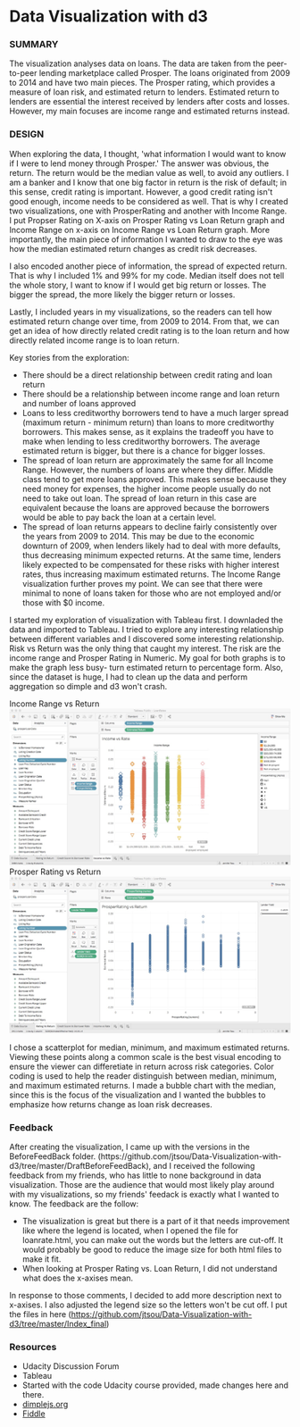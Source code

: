 # Data Visualization with d3
<h3> SUMMARY </h3>
<p>The visualization analyses data on loans. The data are taken from the peer-to-peer lending marketplace called Prosper. The loans originated from 2009 to 2014 and have two main pieces. The Prosper rating, which provides a measure of loan risk, and estimated return to lenders. Estimated return to lenders are essential the interest received by lenders after costs and losses. However, my main focuses are income range and estimated returns instead. </p>

<h3> DESIGN </h3>
<body>
<p>When exploring the data, I thought, 'what information I would want to know if I were to lend money through Prosper.' The answer was obvious, the return. The return would be the median value as well, to avoid any outliers. I am a banker and I know that one big factor in return is the risk of default; in this sense, credit rating is important. However, a good credit rating isn't good enough, income needs to be considered as well. That is why I created two visualizations, one with ProsperRating and another with Income Range. I put Propser Rating on X-axis on Prosper Rating vs Loan Return graph and Income Range on x-axis on Income Range vs Loan Return graph. More importantly, the main piece of information I wanted to draw to the eye was how the median estimated return changes as credit risk decreases. 

I also encoded another piece of information, the spread of expected return. That is why I included 1% and 99% for my code. Median itself does not tell the whole story, I want to know if I would get big return or losses. The bigger the spread, the more likely the bigger return or losses. 

Lastly, I included years in my visualizations, so the readers can tell how estimated return change over time, from 2009 to 2014. From that, we can get an idea of how directly related credit rating is to the loan return and how directly related income range is to loan return.</p>

Key stories from the exploration:
<ul>
<li>There should be a direct relationship between credit rating and loan return</li>
<li>There should be a relationship between income range and loan return and number of loans approved</li> 
<li>Loans to less creditworthy borrowers tend to have a much larger spread (maximum return - minimum return) than loans to more creditworthy borrowers. This makes sense, as it explains the tradeoff you have to make when lending to less creditworthy borrowers. The average estimated return is bigger, but there is a chance for bigger losses.</li>
<li>The spread of loan return are approximately the same for all Income Range. However, the numbers of loans are where they differ. Middle class tend to get more loans approved. This makes sense because they need money for expenses, the higher income people usually do not need to take out loan. The spread of loan return in this case are equivalent because the loans are approved because the borrowers would be able to pay back the loan at a certain level.</li>
<li>The spread of loan returns appears to decline fairly consistently over the years from 2009 to 2014. This may be due to the economic downturn of 2009, when lenders likely had to deal with more defaults, thus decreasing minimum expected returns. At the same time, lenders likely expected to be compensated for these risks with higher interest rates, thus increasing maximum estimated returns. The Income Range visualization further proves my point. We can see that there were minimal to none of loans taken for those who are not employed and/or those with $0 income.</li>
</ul>
<p> I started my exploration of visualization with Tableau first. I downladed the data and imported to Tableau. I tried to explore any interesting relationship between different variables and I discovered some interesting relationship. Risk vs Return was the only thing that caught my interest. The risk are the income range and Prosper Rating in Numeric. My goal for both graphs is to make the graph less busy- turn estimated return to percentage form. Also, since the dataset is huge, I had to clean up the data and perform aggregation so dimple and d3 won't crash.</p>

Income Range vs Return 
<br>![Preview](https://github.com/jtsou/Data-Visualization-with-d3/blob/master/Tableau%20img/Income%20Range%20vs%20return%20with%20prosper%20rating.png)<br>
Prosper Rating vs Return 
<br>![Preview](https://github.com/jtsou/Data-Visualization-with-d3/blob/master/Tableau%20img/ProsperRating%20vs%20Return%20.png)<br>

<p>
I chose a scatterplot for median, minimum, and maximum estimated returns. Viewing these points along a common scale is the best visual encoding to ensure the viewer can differetiate in return across risk categories. Color coding is used to help the reader distinguish between median, minimum, and maximum estimated returns. I made a bubble chart with the median, since this is the focus of the visualization and I wanted the bubbles to emphasize how returns change as loan risk decreases.
</p>
</body>

<h3> Feedback </h3>
<p>After creating the visualization, I came up with the versions in the BeforeFeedBack folder. (https://github.com/jtsou/Data-Visualization-with-d3/tree/master/DraftBeforeFeedBack), and I received the following feedback from my friends, who has little to none background in data visualization. Those are the audience that would most likely play around with my visualizations, so my friends' feedack is exactly what I wanted to know. The feedback are the follow:
<ul>
<li> The visualization is great but there is a part of it that needs improvement like where the legend is located, 
  when I opened the file for loanrate.html, you can make out the words but the letters are cut-off.
  It would probably be good to reduce the image size for both html files to make it fit. </li>
<li>When looking at Prosper Rating vs. Loan Return, I did not understand what does the x-axises mean.</li>
</ul>

In response to those comments, I decided to add more description next to x-axises. I also adjusted the legend size so the letters won't be cut off. I put the files in here (https://github.com/jtsou/Data-Visualization-with-d3/tree/master/Index_final)
</p>
<h3> Resources </h3>
<ul>
<li>Udacity Discussion Forum </li>
<li>Tableau</li>
<li>Started with the code Udacity course provided, made changes here and there.</li>
<li><a href="http://dimplejs.org/examples_index.html">dimplejs.org</a></li>
<li><a href="jsfiddle.net/ch2187dd/">Fiddle</a></li>
</ul>
